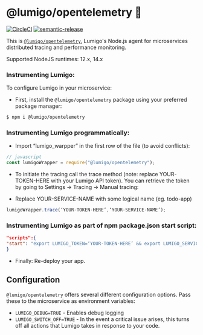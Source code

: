 # @lumigo/opentelemetry :stars:
[![CircleCI](https://circleci.com/gh/lumigo-io/opentelemetry-js-distro/tree/master.svg?style=svg&circle-token=488f0e5cc37e20e9a85123a3afe3457a5efdcc55)](https://circleci.com/gh/lumigo-io/opentelemetry-js-distro/tree/master)
[![semantic-release](https://img.shields.io/badge/%20%20%F0%9F%93%A6%F0%9F%9A%80-semantic--release-e10079.svg)](https://github.com/semantic-release/semantic-release)


This is [`@lumigo/opentelemetry`](https://), Lumigo's Node.js agent for microservices distributed tracing and performance monitoring.

Supported NodeJS runtimes: 12.x, 14.x

### Instrumenting Lumigo:

To configure Lumigo in your microservice:

* First, install the `@lumigo/opentelemetry` package using your preferred package manager:

~~~bash
$ npm i @lumigo/opentelemetry
~~~

### Instrumenting Lumigo programmatically:
* Import “lumigo_warpper” in the first row of the file (to avoid conflicts):

~~~js
// javascript
const lumigoWrapper = require("@lumigo/opentelemetry");
~~~
* To initiate the tracing call the trace method (note: replace YOUR-TOKEN-HERE with your Lumigo API token). You can retrieve the token by going to Settings -> Tracing -> Manual tracing:

* Replace YOUR-SERVICE-NAME with some logical name (eg. todo-app)
~~~js
lumigoWrapper.trace(‘YOUR-TOKEN-HERE’,‘YOUR-SERVICE-NAME’);
~~~

### Instrumenting Lumigo as part of npm package.json start script:
~~~json
"scripts":{
"start": "export LUMIGO_TOKEN=‘YOUR-TOKEN-HERE’ && export LUMIGO_SERVICE_NAME=‘YOUR-SERVICE-NAME’ && node -r @lumigo/opentelemetry app.js"
}
~~~
* Finally: Re-deploy your app.


## Configuration
`@lumigo/opentelemetry` offers several different configuration options. Pass these to the microservice as environment variables:

* `LUMIGO_DEBUG=TRUE` - Enables debug logging
* `LUMIGO_SWITCH_OFF=TRUE` - In the event a critical issue arises, this turns off all actions that Lumigo takes in response to your code.
